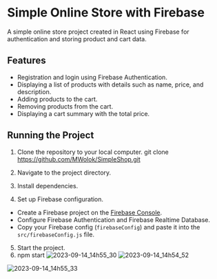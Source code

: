 # Simple Online Store with Firebase

A simple online store project created in React using Firebase for authentication and storing product and cart data.

## Features

- Registration and login using Firebase Authentication.
- Displaying a list of products with details such as name, price, and description.
- Adding products to the cart.
- Removing products from the cart.
- Displaying a cart summary with the total price.

## Running the Project

1. Clone the repository to your local computer.
git clone https://github.com/MWolok/SimpleShop.git

2. Navigate to the project directory.

3. Install dependencies.

4. Set up Firebase configuration.

- Create a Firebase project on the [Firebase Console](https://console.firebase.google.com/).
- Configure Firebase Authentication and Firebase Realtime Database.
- Copy your Firebase config (`firebaseConfig`) and paste it into the `src/firebaseConfig.js` file.

5. Start the project.
6. npm start
![2023-09-14_14h55_30](https://github.com/MWolok/SimpleShop/assets/86103240/181577ad-af9a-4730-8e27-061ec8849dd3)
![2023-09-14_14h54_52](https://github.com/MWolok/SimpleShop/assets/86103240/b8ebfbed-42cd-482b-8cd6-1cbbde1fcc97)

![2023-09-14_14h55_33](https://github.com/MWolok/SimpleShop/assets/86103240/b1317cd2-f831-42a1-8d41-7bf5301ce01f)





